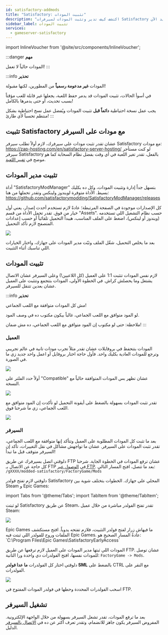 ```yaml
---
id: satisfactory-addmods
title: "Satisfactory: تثبيت المودات"
description: "اكتشف كيف تدير وتثبت المودات لسيرفرات Satisfactory بأمان مع حماية حفظ اللعبة → تعلّم المزيد الآن"
sidebar_label: تثبيت المودات
services:
  - gameserver-satisfactory
---
```


import InlineVoucher from '@site/src/components/InlineVoucher';

:::danger
**مهم**

المودات حالياً لا تعمل!
:::

:::info
**تحذير**

المودات **غير مدعومة رسمياً** من المطورين، لكنها مقبولة!

في أسوأ الحالات، تثبيت المودات قد يدمر حفظ اللعبة، يجعلها غير قابلة للعب مؤقتاً بسبب تحديث، أو حتى يدمرها بالكامل!

يجب عمل نسخة احتياطية **دائماً قبل** تثبيت المودات ويُفضل عمل نسخ احتياطية بشكل منتظم تحسباً لأي طارئ!
:::

<InlineVoucher />

## تثبيت Satisfactory مع مودات على السيرفر

عشان تقدر تثبت مودات على سيرفرك، لازم أولاً تطلب سيرفر Satisfactory مع مودات: https://zap-hosting.com/en/satisfactory-server-hosting/
لو كنت مستأجر سيرفر Satisfactory بالفعل، تقدر تغير اللعبة في أي وقت بفضل نظام السحابة كما هو موضح في [تغيير اللعبة](gameserver-gameswitch.md).

## تثبيت مدير المودات

أداة "SatisfactoryModManager" بتسهل جداً إدارة وتثبيت المودات، وكل ده بكليك بسيط.
الأداة متوفرة لويندوز ولينكس وتقدر تحملها من هنا: https://github.com/satisfactorymodding/SatisfactoryModManager/releases

كل الإصدارات موجودة في الصفحة المرتبطة؛ عادةً لازم تستخدم أحدث إصدار، يعني أول خيار من فوق.
تقدر تحمل الأداة من قسم "Assets". حسب نظام التشغيل اللي تستخدمه (ويندوز أو لينكس)، اضغط على الملف المناسب، هيبدأ التحميل تلقائياً أو حسب إعدادات المتصفح لازم تأكد التحميل.

![](https://screensaver01.zap-hosting.com/index.php/s/e7q5qCBP7D4ZL5g/preview)

بعد ما يخلص التحميل، شغّل الملف وثبّت مدير المودات على جهازك، واختار الخيارات اللي تناسبك أثناء التثبيت.

## تثبيت المودات

لازم نفس المودات تتثبت 1:1 على العميل (كل اللاعبين!) وعلى السيرفر عشان الاتصال يشتغل وما يحصلش كراش.
في الخطوة الأولى، المودات بتتجمع وتتثبت على العميل عشان بعدين تتنقل للسيرفر.

:::info
**تحذير**

مش كل المودات متوافقة مع اللعب الجماعي!

لو المود متوافق مع اللعب الجماعي، غالباً بيكون مكتوب ده في وصف المود.

ملاحظة: حتى لو مكتوب إن المود متوافق مع اللعب الجماعي، ده مش ضمان!
:::

### العميل

المودات بتتحفظ في بروفايلات عشان تقدر مثلاً تجرب مودات تانية في عالم تجريبي وترجع للمودات العادية بكليك واحد.
فأول حاجة اختار بروفايل أو اعمل واحد جديد زي ما في الصورة.

![](https://screensaver01.zap-hosting.com/index.php/s/EMFsKnrsowZAxJE/preview)

أولاً حدد الفلتر على "Compatible" عشان تظهر بس المودات المتوافقة حالياً مع النسخة.

![](https://screensaver01.zap-hosting.com/index.php/s/jg82aG3ketFxesD/preview)

تقدر تثبت المودات بسهولة بالضغط على أيقونة التحميل لو تأكدت إن المود متوافق مع اللعب الجماعي، زي ما شرحنا فوق.

![](https://screensaver01.zap-hosting.com/index.php/s/CH2pBzS8iXxEpRz/preview)

### السيرفر

بعد ما تثبت كل المودات المطلوبة على العميل وتتأكد إنها متوافقة مع اللعب الجماعي، تقدر تثبت المودات على السيرفر.
عشان ما تواجهش مشاكل في نقل التغييرات، تأكد إن السيرفر متوقف قبل ما تبدأ!

دلوقتي اتصل بسيرفرك عن طريق FTP عشان ترفع المودات في الخطوة الجاية.
شرحنا كل حاجة عن الاتصال بـ FTP في [الوصول عبر FTP](gameserver-ftpaccess.md).
بعد ما تتصل، افتح المسار التالي: `/gXXXX/modded-satisfactory/FactoryGame/Mods`

دلوقتي لازم تفتح فولدر Satisfactory المحلي على جهازك.
الخطوات بتختلف شوية بين Steam و Epic Games:

import Tabs from '@theme/Tabs';
import TabItem from '@theme/TabItem';

<Tabs>

<TabItem value="Steam" label="Steam" default>
لو ثبتت Satisfactory عن طريق Steam، تقدر تفتح الفولدر مباشرة من خلال عميل Steam:

![](https://screensaver01.zap-hosting.com/index.php/s/ryEKHqEQFDBkkME/preview)

</TabItem>
<TabItem value="Epic Games" label="Epic Games">
Epic Games ما فيهاش زرار لفتح فولدر التثبيت، فلازم تفتحه يدوياً.
افتح مستكشف الملفات وروح للفولدر اللي ثبتت فيه Epic Games.
عادةً المسار الصحيح هو: `C:\Program Files\Epic Games\SatisfactoryEarlyAccess`

</TabItem>
</Tabs>

المودات اللي ثبتها مدير المودات على العميل لازم ترفعها عن طريق FTP.
عشان توصل للمودات نفسها، افتح الفولدرات دي واحدة ورا التانية: `FactoryGame -> Mods`.

دلوقتي اختار كل الفولدرات **ما عدا فولدر SML** بالضغط على CTRL مع النقر على الفولدرات.

![](https://screensaver01.zap-hosting.com/index.php/s/jCNjLHiF3JRgB24/preview)

اسحب الفولدرات المحددة وحطها في فولدر المودات المفتوح في FTP.

## تشغيل السيرفر

بعد ما ترفع المودات، تقدر تشغل السيرفر بسهولة من خلال الواجهة الإلكترونية. المفروض السيرفر يكون جاهز للانضمام، وتقدر تعرف أكتر عن ده في [الاتصال بالسيرفر](satisfactory-connect.md) الدليل.

<InlineVoucher />